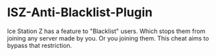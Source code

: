 # ISZ-Anti-Blacklist-Plugin
Ice Station Z has a feature to "Blacklist" users. Which stops them from joining any server made by you. Or you joining them. This cheat aims to bypass that restriction.
